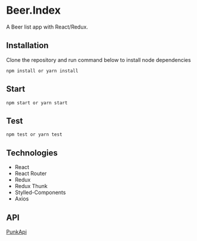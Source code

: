 # Beer.Index

A Beer list app with React/Redux.

## Installation

Clone the repository and run command below to install node dependencies
```
npm install or yarn install
```
## Start
```
npm start or yarn start
```
## Test
```
npm test or yarn test
```
## Technologies
- React
- React Router
- Redux
- Redux Thunk
- Stylled-Components
- Axios

## API
[PunkApi](https://punkapi.com/)
